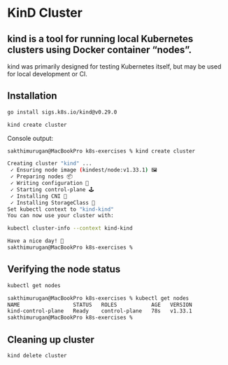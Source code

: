 # KinD Cluster

## kind is a tool for running local Kubernetes clusters using Docker container “nodes”.

kind was primarily designed for testing Kubernetes itself, but may be used for local development or CI.

## Installation

```bash
go install sigs.k8s.io/kind@v0.29.0

kind create cluster
```

Console output:
```bash
sakthimurugan@MacBookPro k8s-exercises % kind create cluster

Creating cluster "kind" ...
 ✓ Ensuring node image (kindest/node:v1.33.1) 🖼
 ✓ Preparing nodes 📦  
 ✓ Writing configuration 📜 
 ✓ Starting control-plane 🕹️ 
 ✓ Installing CNI 🔌 
 ✓ Installing StorageClass 💾 
Set kubectl context to "kind-kind"
You can now use your cluster with:

kubectl cluster-info --context kind-kind

Have a nice day! 👋
sakthimurugan@MacBookPro k8s-exercises % 
```
## Verifying the node status
```bash
kubectl get nodes
```

```bash
sakthimurugan@MacBookPro k8s-exercises % kubectl get nodes
NAME                 STATUS   ROLES           AGE   VERSION
kind-control-plane   Ready    control-plane   78s   v1.33.1
sakthimurugan@MacBookPro k8s-exercises % 
```
## Cleaning up cluster
```bash
kind delete cluster
```
